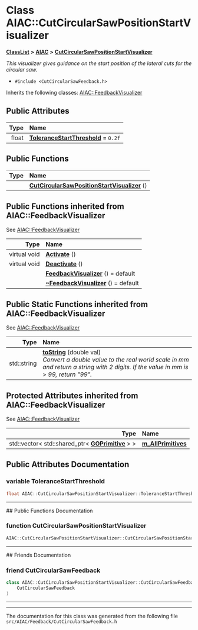 

# Class AIAC::CutCircularSawPositionStartVisualizer



[**ClassList**](annotated.md) **>** [**AIAC**](namespaceAIAC.md) **>** [**CutCircularSawPositionStartVisualizer**](classAIAC_1_1CutCircularSawPositionStartVisualizer.md)



_This visualizer gives guidance on the start position of the lateral cuts for the circular saw._ 

* `#include <CutCircularSawFeedback.h>`



Inherits the following classes: [AIAC::FeedbackVisualizer](classAIAC_1_1FeedbackVisualizer.md)






















## Public Attributes

| Type | Name |
| ---: | :--- |
|  float | [**ToleranceStartThreshold**](#variable-tolerancestartthreshold)   = `0.2f`<br> |
































## Public Functions

| Type | Name |
| ---: | :--- |
|   | [**CutCircularSawPositionStartVisualizer**](#function-cutcircularsawpositionstartvisualizer) () <br> |


## Public Functions inherited from AIAC::FeedbackVisualizer

See [AIAC::FeedbackVisualizer](classAIAC_1_1FeedbackVisualizer.md)

| Type | Name |
| ---: | :--- |
| virtual void | [**Activate**](classAIAC_1_1FeedbackVisualizer.md#function-activate) () <br> |
| virtual void | [**Deactivate**](classAIAC_1_1FeedbackVisualizer.md#function-deactivate) () <br> |
|   | [**FeedbackVisualizer**](classAIAC_1_1FeedbackVisualizer.md#function-feedbackvisualizer) () = default<br> |
|   | [**~FeedbackVisualizer**](classAIAC_1_1FeedbackVisualizer.md#function-feedbackvisualizer) () = default<br> |




## Public Static Functions inherited from AIAC::FeedbackVisualizer

See [AIAC::FeedbackVisualizer](classAIAC_1_1FeedbackVisualizer.md)

| Type | Name |
| ---: | :--- |
|  std::string | [**toString**](classAIAC_1_1FeedbackVisualizer.md#function-tostring) (double val) <br>_Convert a double value to the real world scale in mm and return a string with 2 digits. If the value in mm is &gt; 99, return "99"._  |












## Protected Attributes inherited from AIAC::FeedbackVisualizer

See [AIAC::FeedbackVisualizer](classAIAC_1_1FeedbackVisualizer.md)

| Type | Name |
| ---: | :--- |
|  std::vector&lt; std::shared\_ptr&lt; [**GOPrimitive**](classAIAC_1_1GOPrimitive.md) &gt; &gt; | [**m\_AllPrimitives**](classAIAC_1_1FeedbackVisualizer.md#variable-m_allprimitives)  <br> |






































## Public Attributes Documentation




### variable ToleranceStartThreshold 

```C++
float AIAC::CutCircularSawPositionStartVisualizer::ToleranceStartThreshold;
```




<hr>
## Public Functions Documentation




### function CutCircularSawPositionStartVisualizer 

```C++
AIAC::CutCircularSawPositionStartVisualizer::CutCircularSawPositionStartVisualizer () 
```




<hr>## Friends Documentation





### friend CutCircularSawFeedback 

```C++
class AIAC::CutCircularSawPositionStartVisualizer::CutCircularSawFeedback (
    CutCircularSawFeedback
) 
```




<hr>

------------------------------
The documentation for this class was generated from the following file `src/AIAC/Feedback/CutCircularSawFeedback.h`

